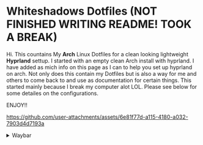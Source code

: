 # Whiteshadows Dotfiles (NOT FINISHED WRITING README! TOOK A BREAK)
Hi. This countains My **Arch** Linux Dotfiles for a clean looking lightweight **Hyprland** settup. I started with an empty clean Arch install with hyprland. I have added as mich info on this page as I can to help you set up hyprland on arch. Not only does this contain my Dotfiles but is also a way for me and others to come back to and use as documentation for certain things. This started mainly because I break my computer alot LOL. Please see below for some detailes on the configurations.

ENJOY!!

https://github.com/user-attachments/assets/6e81f77d-a115-4180-a032-7903d4d7193a



<details>
  <summary>Waybar</summary>
  
  ![Waybar Screenshot](https://github.com/user-attachments/assets/10bbbd4b-08f3-475b-900d-ed6387c7f976) ---
  ![2025-01-04-030026_hyprshot](https://github.com/user-attachments/assets/31668572-b35d-4acb-8525-8cb0e5669101)
## Worspaces
I configured the worspaces so that if there is content on a workspace, the dont will be darker. this is so you can keep track of the content you have open and where tf it is!! ---
  ![2025-01-04-030055_hyprshot](https://github.com/user-attachments/assets/6d8b334b-6b9d-4d0c-b208-dbd52f262d1d)
  ### Dependancies for `Waybar`
  ```
  waybar
  hyprpicker
  pywal
  blueman
  bluez
  networkmanager
  swaync
  yay
  ```Add `exec-once = waybar` to your `hyprland.conf`
---
  At the top of `waybar` `style.css` change the hostname to yours in the file path to the `pywal` colors.

</details>


<details>
  <summary>Wofi</summary>
  <img src="https://github.com/user-attachments/assets/ee3cddb2-3a8f-441c-bbb3-ef7970fe5836" width = "40%">

</details>

<details>
  <summary>Swaync</summary>
  <img src="https://github.com/user-attachments/assets/aa98078f-6a12-43ed-98c2-e73382523ba7" width = "40%">

</details>

<details>
  <summary>Hyprlock</summary>
  <img src="https://github.com/user-attachments/assets/4b0b89b2-b2bc-4078-9dfb-f68ae0dd8169" width = "60%">

</details>

<details>
  <summary>Nvim</summary>
  <img src="https://github.com/user-attachments/assets/31bace86-a486-4b96-9fa9-9369d2dfd99c" width = "60%">
</details>

<details>
  <summary>Wlogout</summary>
  <img src="https://github.com/user-attachments/assets/414e835d-0dce-44ff-9442-8245b86ba592" width = "60%">

</details>


See other peoples Configs [Link to Discussion](https://github.com/elifouts/Dotfiles/discussions/1)








## Things to Note
At the top of `waybar` `swaync` and `wofi` `style.css` change the hostname to yours in the file path to the `pywal` colors.




Dependancies for `Swaync`
```
swaync
pywal
gvfs
libnotify
```

Dependancies for `.config/hypr/wallpaper.sh`
```
swww
pywal
```
Make sure to add ``exec-once = swww-daemon`` to your `hyprland.conf`

Nice to have
```
git
zip unzip
pipewire
hyprshot
code
bpytop
nerdfetch
yay
wl-clipboard
wl-copy
nerd-fonts
starship
grim
slurp
gnome-network-displays
```
Fun to have
```
asciiquarium
libcaca
cowsay
```

everything I think is essential to have. At least for me. I would suggest doing your own research before blindly downloading everything here.
```txt
git
wlogout
nvim
zip unzip
pipewire
hyprpicker
hypridle
hyprlock
hyprshot
code
bpytop
nerdfetch
asciiquarium
yay
wl-clipboard
wl-copy
nerd-fonts
starship
thunar
grim
slurp
gradience
gnome-network-displays
discord
firefox
spotify
pacman-contrib
swaync
pywal
waybar
swww
blueman
bluez
networkmanager
gvfs
libnotify
```
